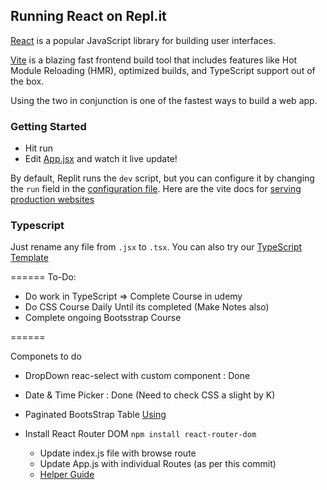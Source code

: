 ## Running React on Repl.it

[React](https://reactjs.org/) is a popular JavaScript library for building user interfaces.

[Vite](https://vitejs.dev/) is a blazing fast frontend build tool that includes features like Hot Module Reloading (HMR), optimized builds, and TypeScript support out of the box.

Using the two in conjunction is one of the fastest ways to build a web app.

### Getting Started
- Hit run
- Edit [App.jsx](#src/App.jsx) and watch it live update!

By default, Replit runs the `dev` script, but you can configure it by changing the `run` field in the [configuration file](#.replit). Here are the vite docs for [serving production websites](https://vitejs.dev/guide/build.html)

### Typescript

Just rename any file from `.jsx` to `.tsx`. You can also try our [TypeScript Template](https://replit.com/@replit/React-TypeScript)

======
To-Do:
- Do work in TypeScript => Complete Course in udemy
- Do CSS Course Daily Until its completed (Make Notes also)
- Complete ongoing Bootsstrap Course


======

Componets to do

-  DropDown reac-select with custom component : Done
-  Date & Time Picker : Done (Need to check CSS a slight by K)
-  Paginated BootsStrap Table [Using](https://react-bootstrap-table.github.io/react-bootstrap-table2/)

- Install React Router DOM `npm install react-router-dom`
  - Update index.js file with browse route
  - Update App.js with individual Routes (as per this commit)
  - [Helper Guide](https://stackoverflow.com/questions/69828516/you-cannot-render-a-router-inside-another-router-you-should-never-have-more)
